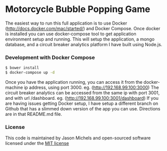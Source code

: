 # Motorcycle Bubble Popping Game

The easiest way to run this full application is to use Docker (http://docs.docker.com/mac/started/) and Docker Compose.
Once docker is installed you can use docker-compose tool to get application environment setup and running.
This will setup the application, a mongo database, and a circuit breaker analytics platform I have built using Node.js.

### Development with Docker Compose
```sh
$ bower install
$ docker-compose up -d
```

Once you have the application running, you can access it from the docker-machine ip address, using port 3000. eg. (http://192.168.99.100:3000)
The circuit breaker analytics can be accessed from the same ip with port 3001, and with url /dashboard. eg. (http://192.168.99.100:3001/dashboard)
If you are having issues getting Docker setup, I have setup a different branch on Github that has a slimmed down version of the app you can use.  Directions are in that README.md file.

### License
This code is maintained by Jason Michels and open-sourced software licensed under the [MIT license](http://opensource.org/licenses/MIT)